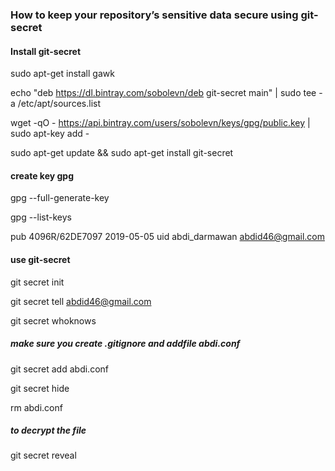 ### How to keep your repository’s sensitive data secure using git-secret

#### Install git-secret ####

sudo apt-get install gawk

echo "deb https://dl.bintray.com/sobolevn/deb git-secret main" | sudo tee -a /etc/apt/sources.list

wget -qO - https://api.bintray.com/users/sobolevn/keys/gpg/public.key | sudo apt-key add -

sudo apt-get update && sudo apt-get install git-secret


#### create key gpg ####

gpg --full-generate-key

gpg --list-keys

pub   4096R/62DE7097 2019-05-05
uid                  abdi_darmawan <abdid46@gmail.com>


#### use git-secret ####
git secret init

git secret tell abdid46@gmail.com

git secret whoknows
##### make sure you create .gitignore and addfile abdi.conf
git secret add abdi.conf

git secret hide

rm abdi.conf

##### to decrypt the file
git secret reveal


